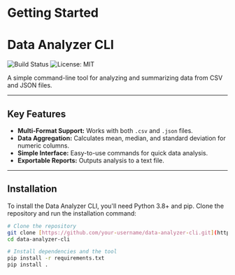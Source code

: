 # Getting Started

# Data Analyzer CLI

![Build Status](https://img.shields.io/badge/build-passing-brightgreen)
![License: MIT](https://img.shields.io/badge/License-MIT-yellow.svg)

A simple command-line tool for analyzing and summarizing data from CSV and JSON files.

---

## Key Features

* **Multi-Format Support:** Works with both `.csv` and `.json` files.
* **Data Aggregation:** Calculates mean, median, and standard deviation for numeric columns.
* **Simple Interface:** Easy-to-use commands for quick data analysis.
* **Exportable Reports:** Outputs analysis to a text file.

---

## Installation

To install the Data Analyzer CLI, you'll need Python 3.8+ and pip. Clone the repository and run the installation command:

```sh
# Clone the repository
git clone [https://github.com/your-username/data-analyzer-cli.git](https://github.com/your-username/data-analyzer-cli.git)
cd data-analyzer-cli

# Install dependencies and the tool
pip install -r requirements.txt
pip install .
